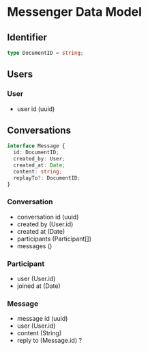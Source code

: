 # Messenger Data Model

## Identifier 
```typescript
type DocumentID = string; 
```
## Users
### User
* user id (uuid)

## Conversations
```typescript
interface Message {
  id: DocumentID;
  created_by: User;
  created_at: Date;
  content: string;
  replayTo?: DocumentID;
}
```
### Conversation
* conversation id (uuid)
* created by (User.id)
* created at (Date)
* participants (Participant[])
* messages ()

### Participant
* user (User.id)
* joined at (Date)

### Message
* message id (uuid)
* user (User.id)
* content (String)
* reply to (Message.id) ?
